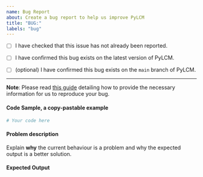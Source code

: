 ```yaml
---
name: Bug Report
about: Create a bug report to help us improve PyLCM
title: "BUG:"
labels: "bug"
---
```


- [ ] I have checked that this issue has not already been reported.

- [ ] I have confirmed this bug exists on the latest version of PyLCM.

- [ ] (optional) I have confirmed this bug exists on the `main` branch of PyLCM.

---

**Note**: Please read [this
guide](https://matthewrocklin.com/blog/work/2018/02/28/minimal-bug-reports) detailing
how to provide the necessary information for us to reproduce your bug.

#### Code Sample, a copy-pastable example

```python
# Your code here
```

#### Problem description

Explain **why** the current behaviour is a problem and why the expected output is a
better solution.

#### Expected Output
